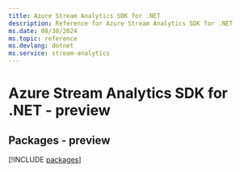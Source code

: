 ```yaml
---
title: Azure Stream Analytics SDK for .NET
description: Reference for Azure Stream Analytics SDK for .NET
ms.date: 08/30/2024
ms.topic: reference
ms.devlang: dotnet
ms.service: stream-analytics
---
```

# Azure Stream Analytics SDK for .NET - preview
## Packages - preview
[!INCLUDE [packages](stream-analytics-index.md)]